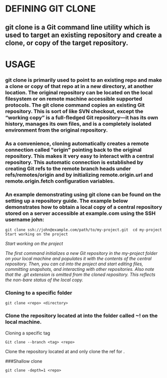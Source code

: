 # **DEFINING GIT CLONE**

## git clone is a Git command line utility which is used to target an existing repository and create a clone, or copy of the target repository.

# **USAGE**

### git clone is primarily used to point to an existing repo and make a clone or copy of that repo at in a new directory, at another location. The original repository can be located on the local filesystem or on remote machine accessible supported protocols. The git clone command copies an existing Git repository. This is sort of like SVN checkout, except the “working copy” is a full-fledged Git repository—it has its own history, manages its own files, and is a completely isolated environment from the original repository.

### As a convenience, cloning automatically creates a remote connection called "origin" pointing back to the original repository. This makes it very easy to interact with a central repository. This automatic connection is established by creating Git refs to the remote branch heads under refs/remotes/origin and by initializing remote.origin.url and remote.origin.fetch configuration variables.

### An example demonstrating using git clone can be found on the setting up a repository guide. The example below demonstrates how to obtain a local copy of a central repository stored on a server accessible at example.com using the SSH username john:

`git clone ssh://john@example.com/path/to/my-project.git 
cd my-project
Start working on the project`

*Start working on the project*

*The first command initializes a new Git repository in the my-project folder on your local machine and populates it with the contents of the central repository. Then, you can cd into the project and start editing files, committing snapshots, and interacting with other repositories. Also note that the .git extension is omitted from the cloned repository. This reflects the non-bare status of the local copy.*

### Cloning to a specific folder

`git clone <repo> <directory>`

### Clone the repository located at <repo> into the folder called ~<directory>! on the local machine.

Cloning a specific tag

`Git clone --branch <tag> <repo>`

Clone the repository located at <repo> and only clone the ref for <tag>.

###Shallow clone

`git clone -depth=1 <repo>`

